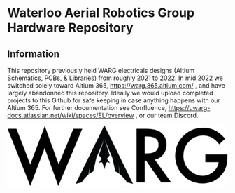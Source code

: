 # Waterloo Aerial Robotics Group Hardware Repository

## Information
This repository previously held WARG electricals designs (Altium Schematics, PCBs, & Libraries) from roughly 2021 to 2022. In mid 2022 we switched solely toward Altium 365, https://warg.365.altium.com/ , and have largely abandonned this repository. Ideally we would upload completed projects to this Github for safe keeping in case anything happens with our Altium 365. 
For further documentation see Confluence, https://uwarg-docs.atlassian.net/wiki/spaces/EL/overview , or our team Discord. 

![Logo Preview](Templates/WARG%202024%20Logo.png)
